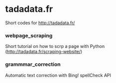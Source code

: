 # tadadata.fr

Short codes for http://tadadata.fr/


### webpage_scraping

Short tutorial on how to scrp a page with Python (http://tadadata.fr/scraping-website/)

### grammmar_correction

Automatic text correction with Bing! spellCheck API
